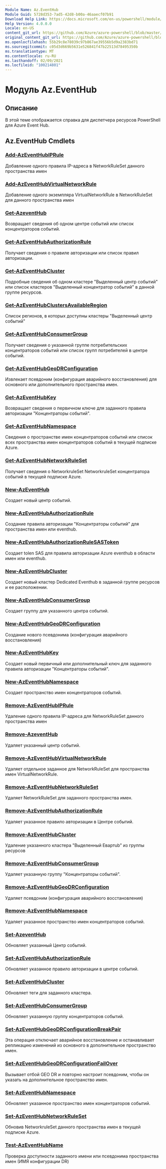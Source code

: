 ```yaml
---
Module Name: Az.EventHub
Module Guid: 5728d353-7ad5-42d8-b00a-46aaecf07b91
Download Help Link: https://docs.microsoft.com/en-us/powershell/module/az.eventhub
Help Version: 4.0.0.0
Locale: en-US
content_git_url: https://github.com/Azure/azure-powershell/blob/master/src/EventHub/EventHub/help/Az.EventHub.md
original_content_git_url: https://github.com/Azure/azure-powershell/blob/master/src/EventHub/EventHub/help/Az.EventHub.md
ms.openlocfilehash: 55b29c8e78039c97b867ae39556b5d9a2383bd71
ms.sourcegitcommit: c05d3d669b5631e526841f47b22513d78495350b
ms.translationtype: MT
ms.contentlocale: ru-RU
ms.lasthandoff: 02/09/2021
ms.locfileid: "100214801"
---
```

# Модуль Az.EventHub
## Описание
В этой теме отображается справка для диспетчера ресурсов PowerShell для Azure Event Hub.

## Az.EventHub Cmdlets
### [Add-AzEventHubIPRule](Add-AzEventHubIPRule.md)
Добавление одного правила IP-адреса в NetworkRuleSet данного пространства имен

### [Add-AzEventHubVirtualNetworkRule](Add-AzEventHubVirtualNetworkRule.md)
Добавление одного экземпляра VirtualNetworkRule в NetworkRuleSet для данного пространства имен

### [Get-AzeventHub](Get-AzEventHub.md)
Возвращает сведения об одном центре событий или список концентраторов событий.

### [Get-AzEventHubAuthorizationRule](Get-AzEventHubAuthorizationRule.md)
Получает сведения о правиле авторизации или список правил авторизации.

### [Get-AzEventHubCluster](Get-AzEventHubCluster.md)
Подробные сведения об одном кластере "Выделенный центр событий" или список кластеров "Выделенный концентратор событий" в данной группе ресурсов.

### [Get-AzEventHubClustersAvailableRegion](Get-AzEventHubClustersAvailableRegion.md)
Список регионов, в которых доступны кластеры "Выделенный центр событий"

### [Get-AzEventHubConsumerGroup](Get-AzEventHubConsumerGroup.md)
Получает сведения о указанной группе потребительских концентраторов событий или список групп потребителей в центре событий.

### [Get-AzEventHubGeoDRConfiguration](Get-AzEventHubGeoDRConfiguration.md)
Извлекает псевдоним (конфигурация аварийного восстановления) для основного или дополнительного пространства имен.

### [Get-AzEventHubKey](Get-AzEventHubKey.md)
Возвращает сведения о первичном ключе для заданного правила авторизации "Концентраторы событий".

### [Get-AzEventHubNamespace](Get-AzEventHubNamespace.md)
Сведения о пространстве имен концентраторов событий или список всех пространства имен концентраторов событий в текущей подписке Azure.

### [Get-AzEventHubNetworkRuleSet](Get-AzEventHubNetworkRuleSet.md)
Получает сведения о NetworkruleSet NetworkruleSet концентратора событий в текущей подписке Azure.

### [New-AzEventHub](New-AzEventHub.md)
Создает новый центр событий.

### [New-AzEventHubAuthorizationRule](New-AzEventHubAuthorizationRule.md)
Создание правила авторизации "Концентраторы событий" для пространства имен или eventhub.

### [New-AzEventHubAuthorizationRuleSASToken](New-AzEventHubAuthorizationRuleSASToken.md)
Создает tolen SAS для правила авторизации Azure eventhub в области имен или eventhub.

### [New-AzEventHubCluster](New-AzEventHubCluster.md)
Создает новый кластер Dedicated Eventhub в заданной группе ресурсов и ее расположении.

### [New-AzEventHubConsumerGroup](New-AzEventHubConsumerGroup.md)
Создает группу для указанного центра событий.

### [New-AzEventHubGeoDRConfiguration](New-AzEventHubGeoDRConfiguration.md)
Создание нового псевдонима (конфигурация аварийного восстановления)

### [New-AzEventHubKey](New-AzEventHubKey.md)
Создает новый первичный или дополнительный ключ для заданного правила авторизации "Концентраторы событий".

### [New-AzEventHubNamespace](New-AzEventHubNamespace.md)
Создает пространство имен концентраторов событий.

### [Remove-AzEventHubIPRule](Remove-AzEventHubIPRule.md)
Удаление одного правила IP-адреса для NetworkRuleSet данного пространства имен

### [Remove-AzeventHub](Remove-AzEventHub.md)
Удаляет указанный центр событий.

### [Remove-AzEventHubVirtualNetworkRule](Remove-AzEventHubVirtualNetworkRule.md)
Удаляет отдельное заданное для NetworkRuleSet для пространства имен VirtualNetworkRule.

### [Remove-AzEventHubNetworkRuleSet](Remove-AzEventHubNetworkRuleSet.md)
Удаляет NetworkRuleSet для заданного пространства имен.

### [Remove-AzEventHubAuthorizationRule](Remove-AzEventHubAuthorizationRule.md)
Удаляет указанное правило авторизации в Центре событий.

### [Remove-AzEventHubCluster](Remove-AzEventHubCluster.md)
Удаление указанного кластера "Выделенный Евартub" из группы ресурсов

### [Remove-AzEventHubConsumerGroup](Remove-AzEventHubConsumerGroup.md)
Удаляет указанную группу "Концентраторы событий".

### [Remove-AzEventHubGeoDRConfiguration](Remove-AzEventHubGeoDRConfiguration.md)
Удаляет псевдоним (конфигурация аварийного восстановления)

### [Remove-AzEventHubNamespace](Remove-AzEventHubNamespace.md)
Удаляет указанное пространство имен концентраторов событий.

### [Set-AzeventHub](Set-AzEventHub.md)
Обновляет указанный Центр событий.

### [Set-AzEventHubAuthorizationRule](Set-AzEventHubAuthorizationRule.md)
Обновляет указанное правило авторизации в центре событий.

### [Set-AzEventHubCluster](Set-AzEventHubCluster.md)
Обновляет теги для заданного кластера.

### [Set-AzEventHubConsumerGroup](Set-AzEventHubConsumerGroup.md)
Обновляет указанную группу концентраторов событий.

### [Set-AzEventHubGeoDRConfigurationBreakPair](Set-AzEventHubGeoDRConfigurationBreakPair.md)
Эта операция отключает аварийное восстановление и останавливает репликацию изменений из основного в дополнительное пространство имен.

### [Set-AzEventHubGeoDRConfigurationFailOver](Set-AzEventHubGeoDRConfigurationFailOver.md)
Вызывает отбой GEO DR и повторно настроит псевдоним, чтобы он указать на дополнительное пространство имен.

### [Set-AzEventHubNamespace](Set-AzEventHubNamespace.md)
Обновляет указанное пространство имен концентраторов событий.

### [Set-AzEventHubNetworkRuleSet](Set-AzEventHubNetworkRuleSet.md)
Обновив NetworkruleSet данного пространства имен в текущей подписке Azure.

### [Test-AzEventHubName](Test-AzEventHubName.md)
Проверка доступности заданного имени или псевдонима пространства имен (ИМЯ конфигурации DR)

